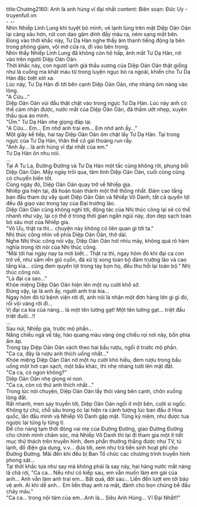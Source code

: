 title:Chương2160: Anh là anh hùng vĩ đại nhất
content:
Biên soạn: Đức Uy - truyenfull.vn<br>- --<br>Nhìn Nhiếp Linh Lung khí tuyệt bỏ mình, vẻ lạnh lùng trên mặt Diệp Oản Oản lại càng sâu hơn, rút con dao găm dính đầy máu ra, ném sang một bên.<br>Đúng vào thời khắc này, Tư Dạ Hàn nghe thấy âm thanh tiếng động lạ bên trong phòng giam, vội mở cửa ra, đi vào bên trong.<br>Nhìn thấy Nhiếp Linh Lung đã không còn hô hấp, ánh mắt Tư Dạ Hàn, rơi vào trên người Diệp Oản Oản.<br>Thời khắc này, con ngươi lạnh giá thấu xương của Diệp Oản Oản thật giống như là cuồng ma khát máu từ trong luyện ngục bò ra ngoài, khiến cho Tư Dạ Hàn đặc biệt xót xa.<br>Lúc này, Tư Dạ Hàn đi tới bên cạnh Diệp Oản Oản, nhẹ nhàng ôm nàng vào lòng.<br>"A Cửu..."<br>Diệp Oản Oản vùi đầu thật chặt vào trong ngực Tư Dạ Hàn. Lúc này anh có thể cảm nhận được, nước mắt của Diệp Oản Oản, đã thấm ướt nhẹp, xuyên thấu qua áo mình.<br>"Ừm." Tư Dạ Hàn nhẹ giọng đáp lại.<br>"A Cửu... Em... Em nhớ anh trai em... Em nhớ anh ấy..."<br>Một giây kế tiếp, hai tay Diệp Oản Oản ôm chặt lấy Tư Dạ Hàn. Tại trong ngực của Tư Dạ Hàn, thân thể cô gái thoáng run rẩy.<br>"Anh ấy... là anh hùng vĩ đại nhất của em."<br>Tư Dạ Hàn ôn nhu nói.<br>...<br>Tại A Tu La, Đường Đường và Tư Dạ Hàn một tấc cũng không rời, phụng bồi Diệp Oản Oản. Mấy ngày trôi qua, tâm tình Diệp Oản Oản, cuối cùng cũng có chuyển biến tốt.<br>Cùng ngày đó, Diệp Oản Oản quay trở về Nhiếp gia.<br>Nhiếp gia hiện tại, đã hoàn toàn thành một thể thống nhất. Đám cao tầng ban đầu tham dự vây quét Diệp Oản Oản và Nhiếp Vô Danh, tất cả quyền lợi đều đã giao vào trong tay của Đại trưởng lão.<br>Diệp Oản Oản cũng không nghĩ tới, động tác của Nhị thúc công lại sẽ có thể nhanh như vậy, lại có thể ở trong thời gian ngắn ngủi này, dọn dẹp sạch toàn bộ sâu mọt của Nhiếp gia.<br>"Vô Ưu, thật ra thì... chuyện này không có liên quan gì tới ta."<br>Nhị thúc công nhìn về phía Diệp Oản Oản, thở dài.<br>Nghe Nhị thúc công nói vậy, Diệp Oản Oản hơi nhíu mày, không quá rõ hàm nghĩa trong lời nói của Nhị thúc công.<br>"Mãi tới hai ngày nay ta mới biết... Thật ra thì, ngay hôm đó khi đại ca con trở về, như sấm rền gió cuốn, đã xử lý xong toàn bộ đám trưởng lão và cao tầng kia... cũng đem quyền lợi trong tay bọn họ, đều thu hồi lại toàn bộ." Nhị thúc công nói.<br>"Là đại ca sao..."<br>Khóe miệng Diệp Oản Oản hiện lên một nụ cười khổ sở.<br>Đúng vậy, lại là anh ấy, người anh trai kia...<br>Ngay hôm đó từ bệnh viện rời đi, anh nói là nhận một đơn hàng lớn gì gì đó, rồi vội vàng rời đi...<br>Vị đại ca kia của nàng... là một tên lường gạt! Một tên lường gạt... triệt đầu triệt đuôi...!!<br>...<br>Sau núi, Nhiếp gia, trước mộ phần...<br>Nắng chiều ngã về tây, hào quang màu vàng óng chiếu rọi nơi này, bốn phía ấm áp.<br>Trong tay Diệp Oản Oản xách theo hai bầu rượu, ngồi ở trước mộ phần.<br>"Ca ca, đây là rượu anh thích uống nhất..."<br>Khóe miệng Diệp Oản Oản nở một nụ cười khó hiểu, đem rượu trong bầu uống một hơi cạn sạch, một bầu khác, thì nhẹ nhàng tưới lên mặt đất.<br>"Ca ca, có ngon không?"<br>Diệp Oản Oản nhẹ giọng nỉ non.<br>"Ca ca, còn có thứ anh thích nhất..."<br>Trong lúc nói chuyện, Diệp Oản Oản lấy thỏi vàng bên cạnh, chôn xuống lòng đất.<br>Rất nhanh, men say truyền tới, Diệp Oản Oản ngồi ở một bên, cười si ngốc.<br>Không tự chủ, chỗ sâu trong óc lại hiện ra cảnh tượng lúc ban đầu ở Hoa quốc, lần đầu mình và Nhiếp Vô Danh gặp mặt. Từng kỷ niệm, như được tua ngược lại từng ly từng tí.<br>Để cho nàng tạm thời đóng vai mẹ của Đường Đường, giao Đường Đường cho chính mình chăm sóc, mà Nhiếp Vô Danh thì lại đi tham gia một ít tiết mục thử thách trên truyền hình, đem phần thưởng thắng được như TV, tủ lạnh, đồ điện gia dụng, v.v... đưa tới, xem như trả tiền sinh hoạt phí cho Đường Đường. Mãi đến khi đều bị Ban Tổ chức các chương trình truyền hình phong sát...<br>Tại thời khắc tựa như say mà không phải là say này, hai hàng nước mắt nàng lã chã rơi, "Ca ca... Nếu như có kiếp sau, em vẫn muốn làm em gái của anh... Anh vẫn làm anh trai em... Bất quá, đời sau... Liền đến lượt em tới bảo vệ anh. Ai khi dễ anh... Em liền thay anh ra mặt, đánh cho bọn chúng bể đầu chảy máu."<br>"Ca ca... trong nội tâm của em...Anh là... Siêu Anh Hùng... Vĩ Đại Nhất!!"